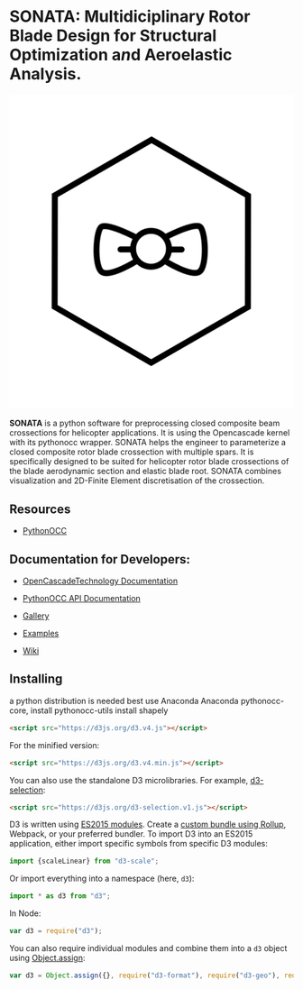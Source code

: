 # SONATA: Multidiciplinary Rotor Blade Design for **S**tructural **O**ptimization a*n*d **A**eroelas**t**ic **A**nalysis.

![alt text](logo.svg)

**SONATA** is a python software for preprocessing closed composite beam crossections for helicopter applications.  It is using the Opencascade kernel with its pythonocc wrapper. SONATA helps the engineer to parameterize a closed composite rotor blade crossection with multiple spars. It is specifically designed to be suited for helicopter rotor blade crossections of the blade aerodynamic section and elastic blade root. SONATA combines visualization and 2D-Finite Element discretisation of the crossection. 



## Resources
* [PythonOCC](http://www.pythonocc.org/)

## Documentation for Developers:

* [OpenCascadeTechnology Documentation](https://www.opencascade.com/doc/occt-6.9.1/refman/html/index.html)
* [PythonOCC API Documentation](http://api.pythonocc.org/)

* [Gallery](https://github.com/d3/d3/wiki/Gallery)
* [Examples](http://bl.ocks.org/mbostock)
* [Wiki](https://github.com/d3/d3/wiki)

## Installing

a python distribution is needed best use Anaconda 
Anaconda pythonocc-core,
install pythonocc-utils
install shapely

```html
<script src="https://d3js.org/d3.v4.js"></script>
```

For the minified version:

```html
<script src="https://d3js.org/d3.v4.min.js"></script>
```

You can also use the standalone D3 microlibraries. For example, [d3-selection](https://github.com/d3/d3-selection):

```html
<script src="https://d3js.org/d3-selection.v1.js"></script>
```

D3 is written using [ES2015 modules](http://www.2ality.com/2014/09/es6-modules-final.html). Create a [custom bundle using Rollup](http://bl.ocks.org/mbostock/bb09af4c39c79cffcde4), Webpack, or your preferred bundler. To import D3 into an ES2015 application, either import specific symbols from specific D3 modules:

```js
import {scaleLinear} from "d3-scale";
```

Or import everything into a namespace (here, `d3`):

```js
import * as d3 from "d3";
```

In Node:

```js
var d3 = require("d3");
```

You can also require individual modules and combine them into a `d3` object using [Object.assign](https://developer.mozilla.org/en-US/docs/Web/JavaScript/Reference/Global_Objects/Object/assign):

```js
var d3 = Object.assign({}, require("d3-format"), require("d3-geo"), require("d3-geo-projection"));
```